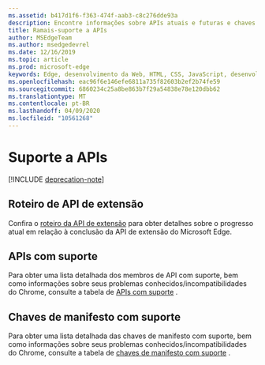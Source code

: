 ```yaml
---
ms.assetid: b417d1f6-f363-474f-aab3-c8c276dde93a
description: Encontre informações sobre APIs atuais e futuras e chaves de manifesto para extensões do Microsoft Edge.
title: Ramais-suporte a APIs
author: MSEdgeTeam
ms.author: msedgedevrel
ms.date: 12/16/2019
ms.topic: article
ms.prod: microsoft-edge
keywords: Edge, desenvolvimento da Web, HTML, CSS, JavaScript, desenvolvedor
ms.openlocfilehash: eac96f6e146efe6811a735f82603b2ef2b74fe59
ms.sourcegitcommit: 6860234c25a8be863b7f29a54838e78e120dbb62
ms.translationtype: MT
ms.contentlocale: pt-BR
ms.lasthandoff: 04/09/2020
ms.locfileid: "10561268"
---
```

# Suporte a APIs  

[!INCLUDE [deprecation-note](includes/deprecation-note.md)]  

## Roteiro de API de extensão
Confira o [roteiro da API de extensão](./api-support/extension-API-roadmap.md) para obter detalhes sobre o progresso atual em relação à conclusão da API de extensão do Microsoft Edge.

## APIs com suporte
Para obter uma lista detalhada dos membros de API com suporte, bem como informações sobre seus problemas conhecidos/incompatibilidades do Chrome, consulte a tabela de [APIs com suporte](./api-support/supported-APIs.md) .

## Chaves de manifesto com suporte
Para obter uma lista detalhada das chaves de manifesto com suporte, bem como informações sobre seus problemas conhecidos/incompatibilidades do Chrome, consulte a tabela de [chaves de manifesto com suporte](./api-support/supported-manifest-keys.md) .
